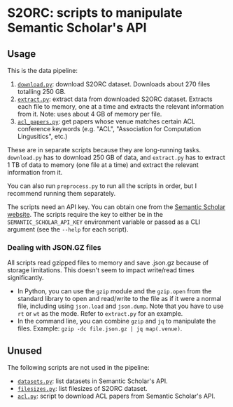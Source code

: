 # S2ORC: scripts to manipulate Semantic Scholar's API

## Usage

This is the data pipeline:

1. [`download.py`](download.py): download S2ORC dataset. Downloads about 270
   files totalling 250 GB.
2. [`extract.py`](extract.py): extract data from downloaded S2ORC dataset.
   Extracts each file to memory, one at a time and extracts the relevant information
   from it. Note: uses about 4 GB of memory per file.
3. [`acl_papers.py`](acl_papers.py): get papers whose venue matches certain ACL
   conference keywords (e.g. "ACL", "Association for Computation Lingusitics", etc.)

These are in separate scripts because they are long-running tasks. `download.py`
has to download 250 GB of data, and `extract.py` has to extract 1 TB of data to
memory (one file at a time) and extract the relevant information from it.

You can also run `preprocess.py` to run all the scripts in order, but I recommend running
them separately.

The scripts need an API key. You can obtain one from the [Semantic Scholar
website](https://www.semanticscholar.org/product/api#api-key-form). The scripts require
the key to either be in the `SEMANTIC_SCHOLAR_API_KEY` environment variable or passed
as a CLI argument (see the `--help` for each script).

### Dealing with JSON.GZ files

All scripts read gzipped files to memory and save .json.gz because of storage
limitations. This doesn't seem to impact write/read times significantly.

- In Python, you can use the `gzip` module and the `gzip.open` from the standard library
  to open and read/write to the file as if it were a normal file, including using
  `json.load` and `json.dump`. Note that you have to use `rt` or `wt` as the mode. Refer
  to `extract.py` for an example.
- In the command line, you can combine `gzip` and `jq` to manipulate the files. Example:
  `gzip -dc file.json.gz | jq map(.venue)`.

## Unused

The following scripts are not used in the pipeline:

- [`datasets.py`](datasets.py): list datasets in Semantic Scholar's API.
- [`filesizes.py`](filesizes.py): list filesizes of S2ORC dataset.
- [`acl.py`](acl.py): script to download ACL papers from Semantic Scholar's API.
